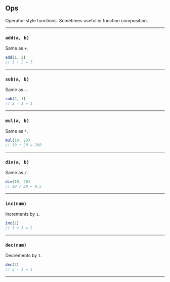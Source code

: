 ## Ops

Operator-style functions. Sometimes useful in function composition.

---

### `add(a, b)`

Same as `+`.

```js
add(1, 2)
// 1 + 2 = 3
```

---

### `sub(a, b)`

Same as `-`.

```js
sub(2, 1)
// 2 - 1 = 1
```

---

### `mul(a, b)`

Same as `*`.

```js
mul(10, 20)
// 10 * 20 = 200
```

---

### `div(a, b)`

Same as `/`.

```js
div(10, 20)
// 10 / 20 = 0.5
```

---

### `inc(num)`

Increments by `1`.

```js
inc(1)
// 1 + 1 = 2
```

---

### `dec(num)`

Decrements by `1`.

```js
dec(2)
// 2 - 1 = 1
```

----
